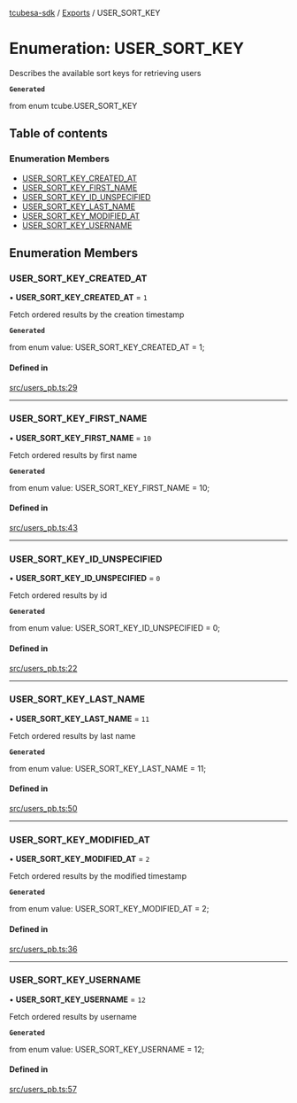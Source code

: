 [tcubesa-sdk](../README.md) / [Exports](../modules.md) / USER\_SORT\_KEY

# Enumeration: USER\_SORT\_KEY

Describes the available sort keys for retrieving users

**`Generated`**

from enum tcube.USER_SORT_KEY

## Table of contents

### Enumeration Members

- [USER\_SORT\_KEY\_CREATED\_AT](USER_SORT_KEY.md#user_sort_key_created_at)
- [USER\_SORT\_KEY\_FIRST\_NAME](USER_SORT_KEY.md#user_sort_key_first_name)
- [USER\_SORT\_KEY\_ID\_UNSPECIFIED](USER_SORT_KEY.md#user_sort_key_id_unspecified)
- [USER\_SORT\_KEY\_LAST\_NAME](USER_SORT_KEY.md#user_sort_key_last_name)
- [USER\_SORT\_KEY\_MODIFIED\_AT](USER_SORT_KEY.md#user_sort_key_modified_at)
- [USER\_SORT\_KEY\_USERNAME](USER_SORT_KEY.md#user_sort_key_username)

## Enumeration Members

### USER\_SORT\_KEY\_CREATED\_AT

• **USER\_SORT\_KEY\_CREATED\_AT** = ``1``

Fetch ordered results by the creation timestamp

**`Generated`**

from enum value: USER_SORT_KEY_CREATED_AT = 1;

#### Defined in

[src/users_pb.ts:29](https://github.com/TCUBEAI-TECHNOLOGIES-PRIVATE-LIMITED/ts-sdk/blob/b410bb1/src/users_pb.ts#L29)

___

### USER\_SORT\_KEY\_FIRST\_NAME

• **USER\_SORT\_KEY\_FIRST\_NAME** = ``10``

Fetch ordered results by first name

**`Generated`**

from enum value: USER_SORT_KEY_FIRST_NAME = 10;

#### Defined in

[src/users_pb.ts:43](https://github.com/TCUBEAI-TECHNOLOGIES-PRIVATE-LIMITED/ts-sdk/blob/b410bb1/src/users_pb.ts#L43)

___

### USER\_SORT\_KEY\_ID\_UNSPECIFIED

• **USER\_SORT\_KEY\_ID\_UNSPECIFIED** = ``0``

Fetch ordered results by id

**`Generated`**

from enum value: USER_SORT_KEY_ID_UNSPECIFIED = 0;

#### Defined in

[src/users_pb.ts:22](https://github.com/TCUBEAI-TECHNOLOGIES-PRIVATE-LIMITED/ts-sdk/blob/b410bb1/src/users_pb.ts#L22)

___

### USER\_SORT\_KEY\_LAST\_NAME

• **USER\_SORT\_KEY\_LAST\_NAME** = ``11``

Fetch ordered results by last name

**`Generated`**

from enum value: USER_SORT_KEY_LAST_NAME = 11;

#### Defined in

[src/users_pb.ts:50](https://github.com/TCUBEAI-TECHNOLOGIES-PRIVATE-LIMITED/ts-sdk/blob/b410bb1/src/users_pb.ts#L50)

___

### USER\_SORT\_KEY\_MODIFIED\_AT

• **USER\_SORT\_KEY\_MODIFIED\_AT** = ``2``

Fetch ordered results by the modified timestamp

**`Generated`**

from enum value: USER_SORT_KEY_MODIFIED_AT = 2;

#### Defined in

[src/users_pb.ts:36](https://github.com/TCUBEAI-TECHNOLOGIES-PRIVATE-LIMITED/ts-sdk/blob/b410bb1/src/users_pb.ts#L36)

___

### USER\_SORT\_KEY\_USERNAME

• **USER\_SORT\_KEY\_USERNAME** = ``12``

Fetch ordered results by username

**`Generated`**

from enum value: USER_SORT_KEY_USERNAME = 12;

#### Defined in

[src/users_pb.ts:57](https://github.com/TCUBEAI-TECHNOLOGIES-PRIVATE-LIMITED/ts-sdk/blob/b410bb1/src/users_pb.ts#L57)
